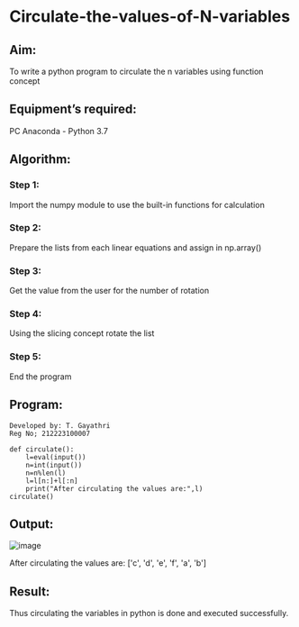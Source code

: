 # Circulate-the-values-of-N-variables
## Aim:
To write a python program to circulate the n variables using function concept
## Equipment’s required:
PC
Anaconda - Python 3.7
## Algorithm: 
### Step 1: 
Import the numpy module to use the built-in functions for calculation
### Step 2: 
Prepare the lists from each linear equations and assign in np.array()
### Step 3: 
Get the value from the user for the number of rotation
### Step 4: 
Using the slicing concept rotate the list
### Step 5:
End the program

## Program:
```
Developed by: T. Gayathri
Reg No; 212223100007
```
```
def circulate():
    l=eval(input())
    n=int(input())
    n=n%len(l)
    l=l[n:]+l[:n]
    print("After circulating the values are:",l)
circulate()
```
## Output:
![image](https://github.com/gayumee/Circulate-the-values-of-N-variables/assets/149037327/b9810219-7980-453e-95c3-2f691e34f6d0)

After circulating the values are: ['c', 'd', 'e', 'f', 'a', 'b']
## Result:
Thus circulating the variables in python is done and executed successfully.
